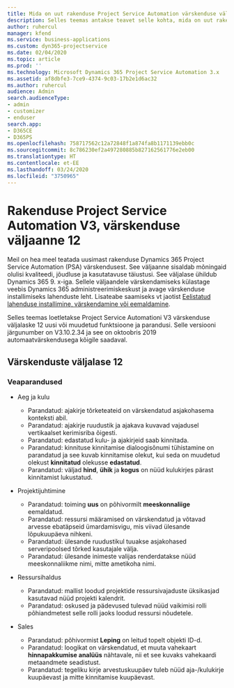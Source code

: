 ```yaml
---
title: Mida on uut rakenduse Project Service Automation värskenduse väljaandes 12, v3
description: Selles teemas antakse teavet selle kohta, mida on uut rakenduse Project Service Automation värskenduse väljaandes 12, v3.
author: ruhercul
manager: kfend
ms.service: business-applications
ms.custom: dyn365-projectservice
ms.date: 02/04/2020
ms.topic: article
ms.prod: ''
ms.technology: Microsoft Dynamics 365 Project Service Automation 3.x
ms.assetid: af8dbfe3-7ce9-4374-9c03-17b2e1d6ac32
ms.author: ruhercul
audience: Admin
search.audienceType:
- admin
- customizer
- enduser
search.app:
- D365CE
- D365PS
ms.openlocfilehash: 758717562c12a72848f1a874fa8b1171139ebb0c
ms.sourcegitcommit: 8c786230ef2a497280885b827162561776e2eb00
ms.translationtype: HT
ms.contentlocale: et-EE
ms.lasthandoff: 03/24/2020
ms.locfileid: "3750965"
---
```

# <a name="project-service-automation-v3-update-release-12"></a>Rakenduse Project Service Automation V3, värskenduse väljaanne 12
Meil on hea meel teatada uusimast rakenduse Dynamics 365 Project Service Automation (PSA) värskendusest. See väljaanne sisaldab mõningaid olulisi kvaliteedi, jõudluse ja kasutatavuse täiustusi. See väljalase ühildub Dynamics 365 9. x-iga. Sellele väljaandele värskendamiseks külastage veebis Dynamics 365 administreerimiskeskust ja avage värskenduse installimiseks lahenduste leht. Lisateabe saamiseks vt jaotist [Eelistatud lahenduse installimine, värskendamine või eemaldamine](https://docs.microsoft.com/power-platform/admin/install-remove-preferred-solution).

Selles teemas loetletakse Project Service Automationi V3 värskenduse väljalaske 12 uusi või muudetud funktsioone ja parandusi. Selle versiooni järgunumber on V3.10.2.34 ja see on oktoobris 2019 automaatvärskendusega kõigile saadaval.

## <a name="update-release-12"></a>Värskenduste väljalase 12

### <a name="bug-fixes"></a>Veaparandused

- Aeg ja kulu

    - Parandatud: ajakirje tõrketeateid on värskendatud asjakohasema konteksti abil.
    - Parandatud: ajakirje ruudustik ja ajakava kuvavad vajadusel vertikaalset kerimisriba õigesti.
    - Parandatud: edastatud kulu- ja ajakirjeid saab kinnitada.
    - Parandatud: kinnituse kinnitamise dialoogisõnumi tühistamine on parandatud ja see kuvab kinnitamise olekut, kui seda on muudetud olekust **kinnitatud** olekusse **edastatud**.
    - Parandatud: väljad **hind**, **ühik** ja **kogus** on nüüd kulukirjes pärast kinnitamist lukustatud.

- Projektijuhtimine

    - Parandatud: toiming **uus** on põhivormilt **meeskonnaliige** eemaldatud.
    - Parandatud: ressursi määramised on värskendatud ja võtavad arvesse ebatäpseid ümardamisvigu, mis viivad ülesande lõpukuupäeva nihkeni.
    - Parandatud: ülesande ruudustikul tuuakse asjakohased serveripoolsed tõrked kasutajale välja.
    - Parandatud: ülesande inimeste valijas renderdatakse nüüd meeskonnaliikme nimi, mitte ametikoha nimi.

- Ressursihaldus

    - Parandatud: mallist loodud projektide ressursivajaduste üksikasjad kasutavad nüüd projekti kalendrit.
    - Parandatud: oskused ja pädevused tulevad nüüd vaikimisi rolli põhiandmetest selle rolli jaoks loodud ressursi nõudetele.

- Sales

    - Parandatud: põhivormist **Leping** on leitud topelt objekti ID-d.
    - Parandatud: loogikat on värskendatud, et muuta vahekaart **hinnapakkumise analüüs** nähtavale, nii et see kuvaks vahekaardi metaandmete seadistust.
    - Parandatud: tegeliku kirje arvestuskuupäev tuleb nüüd aja-/kulukirje kuupäevast ja mitte kinnitamise kuupäevast.
